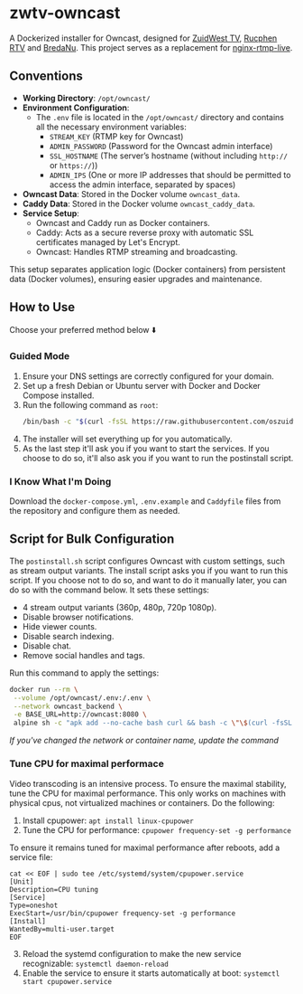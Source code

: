 # zwtv-owncast

A Dockerized installer for Owncast, designed for [ZuidWest TV](https://www.zuidwesttv.nl/), [Rucphen RTV](https://www.rucphenrtv.nl/) and [BredaNu](https://www.bredanu.nl/). This project serves as a replacement for [nginx-rtmp-live](https://github.com/oszuidwest/nginx-rtmp-live).

## Conventions

- **Working Directory**: `/opt/owncast/`
- **Environment Configuration**:
  - The `.env` file is located in the `/opt/owncast/` directory and contains all the necessary environment variables:
    - `STREAM_KEY` (RTMP key for Owncast)
    - `ADMIN_PASSWORD` (Password for the Owncast admin interface)
    - `SSL_HOSTNAME` (The server’s hostname (without including `http://` or `https://`))
    - `ADMIN_IPS` (One or more IP addresses that should be permitted to access the admin interface, separated by spaces)
- **Owncast Data**: Stored in the Docker volume `owncast_data`.
- **Caddy Data**: Stored in the Docker volume `owncast_caddy_data`.
- **Service Setup**:
  - Owncast and Caddy run as Docker containers.
  - Caddy: Acts as a secure reverse proxy with automatic SSL certificates managed by Let's Encrypt.
  - Owncast: Handles RTMP streaming and broadcasting.

This setup separates application logic (Docker containers) from persistent data (Docker volumes), ensuring easier upgrades and maintenance.

## How to Use

Choose your preferred method below ⬇️

### Guided Mode

1. Ensure your DNS settings are correctly configured for your domain.
2. Set up a fresh Debian or Ubuntu server with Docker and Docker Compose installed.
3. Run the following command as `root`:
   ```bash
   /bin/bash -c "$(curl -fsSL https://raw.githubusercontent.com/oszuidwest/zwtv-owncast/main/install.sh)"
   ```
4. The installer will set everything up for you automatically.
5. As the last step it'll ask you if you want to start the services. If you choose to do so, it'll also ask you if you want to run the postinstall script.

### I Know What I'm Doing

Download the `docker-compose.yml`, `.env.example` and `Caddyfile` files from the repository and configure them as needed.

## Script for Bulk Configuration

The `postinstall.sh` script configures Owncast with custom settings, such as stream output variants. The install script asks you if you want to run this script. If you choose not to do so, and want to do it manually later, you can do so with the command below. It sets these settings:

- 4 stream output variants (360p, 480p, 720p 1080p).
- Disable browser notifications.
- Hide viewer counts.
- Disable search indexing.
- Disable chat.
- Remove social handles and tags.

Run this command to apply the settings:

   ```bash
   docker run --rm \
    --volume /opt/owncast/.env:/.env \
    --network owncast_backend \
    -e BASE_URL=http://owncast:8080 \
    alpine sh -c "apk add --no-cache bash curl && bash -c \"\$(curl -fsSL https://raw.githubusercontent.com/oszuidwest/zwtv-owncast/main/postinstall.sh)\""
   ```

_If you've changed the network or container name, update the command_

### Tune CPU for maximal performace
Video transcoding is an intensive process. To ensure the maximal stability, tune the CPU for maximal performance. This only works on machines with physical cpus, not virtualized machines or containers. Do the following:

1. Install cpupower: `apt install linux-cpupower`
2. Tune the CPU for performance: `cpupower frequency-set -g performance`

To ensure it remains tuned for maximal performance after reboots, add a service file:
```
cat << EOF | sudo tee /etc/systemd/system/cpupower.service
[Unit]
Description=CPU tuning
[Service]
Type=oneshot
ExecStart=/usr/bin/cpupower frequency-set -g performance
[Install]
WantedBy=multi-user.target
EOF
```
3. Reload the systemd configuration to make the new service recognizable: `systemctl daemon-reload`
4. Enable the service to ensure it starts automatically at boot: `systemctl start cpupower.service`
